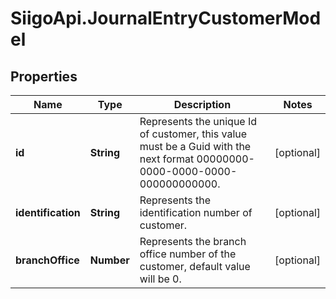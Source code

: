 # SiigoApi.JournalEntryCustomerModel

## Properties

Name | Type | Description | Notes
------------ | ------------- | ------------- | -------------
**id** | **String** | Represents the unique Id of customer, this value must be a Guid  with the next format 00000000-0000-0000-0000-000000000000. | [optional] 
**identification** | **String** | Represents the identification number of customer. | [optional] 
**branchOffice** | **Number** | Represents the branch office number of the customer, default value will be 0. | [optional] 


